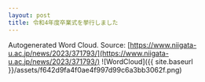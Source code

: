 ```yaml
---
layout: post
title: 令和4年度卒業式を挙行しました
---
```

Autogenerated Word Cloud.
Source\: [https://www.niigata-u.ac.jp/news/2023/371793/](https://www.niigata-u.ac.jp/news/2023/371793/)
![WordCloud]({{ site.baseurl }}/assets/f642d9fa4f0ae4f997d99c6a3bb3062f.png)